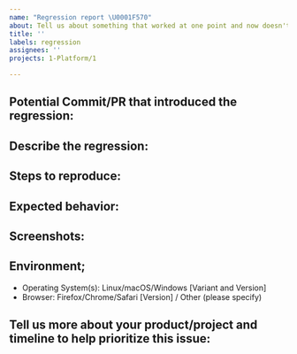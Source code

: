 ```yaml
---
name: "Regression report \U0001F570"
about: Tell us about something that worked at one point and now doesn't
title: ''
labels: regression
assignees: ''
projects: 1-Platform/1

---
```


<!--For regression reports, please provide as much relevant info as possible.-->

## Potential Commit/PR that introduced the regression:
<!-- If you have time to investigate, what PR/date introduced this issue. -->

## Describe the regression:
<!-- A clear and concise description of what the regression is. -->

## Steps to reproduce:
<!--
1. Do '...'
2. Click on '....'
3. See error

For the fastest support, provide a working demo or minimal reproduction using tools such as [codepen](https://codepen.io/) or [jsfiddle](https://jsfiddle.net/)
-->

## Expected behavior:
<!-- A clear and concise description of what you expected to happen. -->

## Screenshots:
<!-- If applicable, add screenshots to help explain your problem. -->

## Environment;

- Operating System(s): Linux/macOS/Windows [Variant and Version]
- Browser: Firefox/Chrome/Safari [Version] / Other (please specify)

## Tell us more about your product/project and timeline to help prioritize this issue:
<!--
* What product/project does this impact?
* List product/project release(s) and timelines.
* Is this a customer reported blocking issue?
-->
